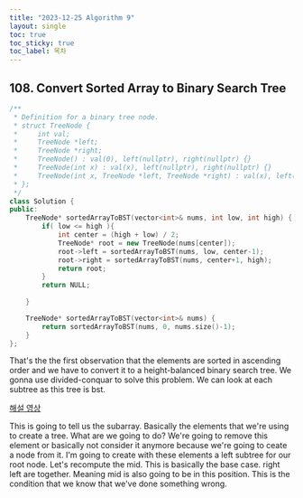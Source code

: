 ```yaml
---
title: "2023-12-25 Algorithm 9"
layout: single
toc: true
toc_sticky: true
toc_label: 목차
---
```


## 108. Convert Sorted Array to Binary Search Tree


```c++
/**
 * Definition for a binary tree node.
 * struct TreeNode {
 *     int val;
 *     TreeNode *left;
 *     TreeNode *right;
 *     TreeNode() : val(0), left(nullptr), right(nullptr) {}
 *     TreeNode(int x) : val(x), left(nullptr), right(nullptr) {}
 *     TreeNode(int x, TreeNode *left, TreeNode *right) : val(x), left(left), right(right) {}
 * };
 */
class Solution {
public:
    TreeNode* sortedArrayToBST(vector<int>& nums, int low, int high) {
        if( low <= high ){
            int center = (high + low) / 2;
            TreeNode* root = new TreeNode(nums[center]);
            root->left = sortedArrayToBST(nums, low, center-1);
            root->right = sortedArrayToBST(nums, center+1, high);
            return root;
        }
        return NULL;
            
    }

    TreeNode* sortedArrayToBST(vector<int>& nums) {
        return sortedArrayToBST(nums, 0, nums.size()-1);
    }
};

```

That's the the first observation that the elements are sorted in ascending order and we have to convert it to a height-balanced binary search tree.
We gonna use divided-conquar to solve this problem.
We can look at each subtree as this tree is bst.

[해설 영상](https://www.youtube.com/watch?v=0K0uCMYq5ng)

This is going to tell us the subarray.
Basically the elements that we're using to create a tree.
What are we going to do?
We're going to remove this element or basically not consider it anymore because we're going to ceate a node from it.
I'm going to create with these elements a left subtree for our root node.
Let's recompute the mid. 
This is basically the base case. right left are together. Meaning mid is also going to be in this position.
This is the condition that we know that we've done something wrong.